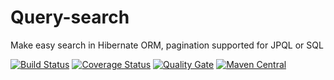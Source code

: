 # Query-search
Make easy search in Hibernate ORM,  pagination supported for JPQL or SQL

[![Build Status](https://travis-ci.org/joaquimsn/query-search.svg?branch=master)](https://travis-ci.org/joaquimsn/query-search)
[![Coverage Status](https://coveralls.io/repos/github/joaquimsn/query-search/badge.svg?branch=master)](https://coveralls.io/github/joaquimsn/query-search?branch=master)
[![Quality Gate](https://sonarcloud.io/api/badges/gate?key=com.github.joaquimsn:querysearch)](https://sonarcloud.io/dashboard/index/com.github.joaquimsn:querysearch)
[![Maven Central](https://img.shields.io/maven-central/v/com.github.joaquimsn/querysearch.svg)](http://mvnrepository.com/artifact/com.github.joaquimsn/querysearch)
